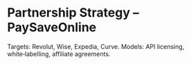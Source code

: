 # Partnership Strategy – PaySaveOnline

Targets: Revolut, Wise, Expedia, Curve.
Models: API licensing, white‑labelling, affiliate agreements.